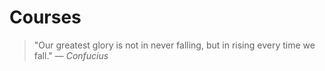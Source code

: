 # Courses
 
> "Our greatest glory is not in never falling, but in rising every time we fall." ― _Confucius_